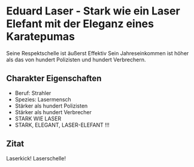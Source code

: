 # Eduard Laser - Stark wie ein Laser Elefant mit der Eleganz eines Karatepumas
Seine Respektschelle ist äußerst Effektiv
Sein Jahreseinkommen ist höher als das von hundert Polizisten und hundert Verbrechern.
## Charakter Eigenschaften
* Beruf: Strahler
* Spezies: Lasermensch
* Stärker als hundert Polizisten
* Stärker als hundert Verbrecher
* STARK WIE LASER
* STARK, ELEGANT, LASER-ELEFANT !!!

## Zitat
Laserkick! Laserschelle!